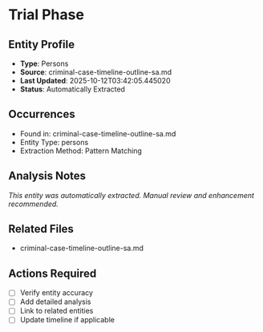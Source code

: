 # Trial Phase

## Entity Profile
- **Type**: Persons
- **Source**: criminal-case-timeline-outline-sa.md
- **Last Updated**: 2025-10-12T03:42:05.445020
- **Status**: Automatically Extracted

## Occurrences
- Found in: criminal-case-timeline-outline-sa.md
- Entity Type: persons
- Extraction Method: Pattern Matching

## Analysis Notes
*This entity was automatically extracted. Manual review and enhancement recommended.*

## Related Files
- criminal-case-timeline-outline-sa.md

## Actions Required
- [ ] Verify entity accuracy
- [ ] Add detailed analysis
- [ ] Link to related entities
- [ ] Update timeline if applicable
